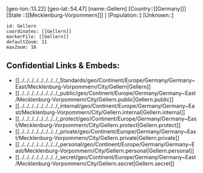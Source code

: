 ﻿---
location: [54.47,13.22]
mapzoom: [7,12] 
mapmarker: city 
type: City
tags:
- geo/City


SpocWebEntityId: 30403
isDeleted: false
confidential: public

---
[geo-lon::13.22]
[geo-lat::54.47]
[name::Gellern]
[Country::[[Germany]]]
[State ::[[Mecklenburg-Vorpommern]]] ]
[Population::]
[Unknown::]


```leaflet
id: Gellern
coordinates: [[Gellern]]
markerFile: [[Gellern]]
defaultZoom: 11 
maxZoom: 18
```


## Confidential Links & Embeds: 
- [[../../../../../../../../_Standards/geo/Continent/Europe/Germany/Germany~East/Mecklenburg-Vorpommern/City/Gellern|Gellern]] 
- [[../../../../../../../../_public/geo/Continent/Europe/Germany/Germany~East/Mecklenburg-Vorpommern/City/Gellern.public|Gellern.public]] 
- [[../../../../../../../../_internal/geo/Continent/Europe/Germany/Germany~East/Mecklenburg-Vorpommern/City/Gellern.internal|Gellern.internal]] 
- [[../../../../../../../../_protect/geo/Continent/Europe/Germany/Germany~East/Mecklenburg-Vorpommern/City/Gellern.protect|Gellern.protect]] 
- [[../../../../../../../../_private/geo/Continent/Europe/Germany/Germany~East/Mecklenburg-Vorpommern/City/Gellern.private|Gellern.private]] 
- [[../../../../../../../../_personal/geo/Continent/Europe/Germany/Germany~East/Mecklenburg-Vorpommern/City/Gellern.personal|Gellern.personal]] 
- [[../../../../../../../../_secret/geo/Continent/Europe/Germany/Germany~East/Mecklenburg-Vorpommern/City/Gellern.secret|Gellern.secret]] 
